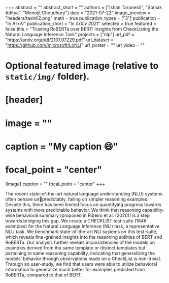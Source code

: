 +++
abstract = ""
abstract_short = ""
authors = ["Ishan Tarunesh", "Somak Aditya", "Monojit Choudhury"]
date = "2021-07-22"
image_preview = "headers/taxinli2.png"
math = true
publication_types = ["3"]
publication = "In ArxiV"
publication_short = "In *ArXiv 2021*"
selected = true
featured = false
title = "Trusting RoBERTa over BERT: Insights from CheckListing the Natural Language Inference Task"
projects = ["nlp"]
url_pdf = "https://arxiv.org/pdf/2107.07229.pdf"
url_dataset = "https://github.com/microsoft/LoNLI"
url_poster = ""
url_video = ""


# Optional featured image (relative to `static/img/` folder).
# [header]
# image = ""
# caption = "My caption :smile:"
# focal_point = "center"

[image]
caption = ""
focal_point = "center"
+++

The recent state-of-the-art natural language understanding (NLU) systems often behave unpredictably, failing on simpler reasoning examples. Despite this, there has been limited focus on quantifying progress towards systems with more predictable behavior. We think that reasoning capability-wise behavioral summary (proposed in Ribeiro et al. (2020)) is a step towards bridging this gap. We create a CHECKLIST test-suite (184K examples) for the Natural Language Inference (NLI) task, a representative NLU task. We benchmark state-of-the-art NLI systems on this test-suite, which reveals fine-grained insights into the reasoning abilities of BERT and RoBERTa. Our analysis further reveals inconsistencies of the models on examples derived from the same template or distinct templates but pertaining to same reasoning capability, indicating that generalizing the models’ behavior through observations made on a CheckList is non-trivial. Through an user-study, we find that users were able to utilize behavioral information to generalize much better for examples predicted from RoBERTa, compared to that of BERT.

